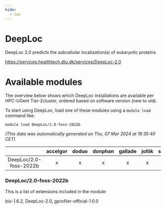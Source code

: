```yaml
---
hide:
  - toc
---
```


DeepLoc
=======


DeepLoc 2.0 predicts the subcellular localization(s) of eukaryotic proteins

https://services.healthtech.dtu.dk/services/DeepLoc-2.0
# Available modules


The overview below shows which DeepLoc installations are available per HPC-UGent Tier-2cluster, ordered based on software version (new to old).

To start using DeepLoc, load one of these modules using a `module load` command like:

```shell
module load DeepLoc/2.0-foss-2022b
```

*(This data was automatically generated on Thu, 07 Mar 2024 at 18:35:40 CET)*  

| |accelgor|doduo|donphan|gallade|joltik|skitty|
| :---: | :---: | :---: | :---: | :---: | :---: | :---: |
|DeepLoc/2.0-foss-2022b|x|x|x|x|x|x|


### DeepLoc/2.0-foss-2022b

This is a list of extensions included in the module:

bio-1.6.2, DeepLoc-2.0, gprofiler-official-1.0.0